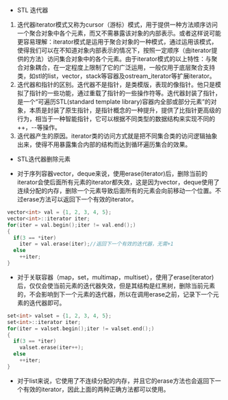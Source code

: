- STL 迭代器

1. 迭代器iterator模式又称为cursor（游标）模式，用于提供一种方法顺序访问一个聚合对象中各个元素，而又不需暴露该对象的内部表示。或者这样说可能更容易理解：iterator模式是运用于聚合对象的一种模式，通过运用该模式，使得我们可以在不知道对象内部表示的情况下，按照一定顺序（由iterator提供的方法）访问集合对象中的各个元素。由于iterator模式的以上特性：与聚合对象耦合，在一定程度上限制了它的广泛运用，一般仅用于底层聚合支持类，如stl的list，vector，stack等容器及ostream_iterator等扩展iterator。
2. 迭代器和指针的区别。迭代器不是指针，是类模版，表现的像指针。他只是模拟了指针的一些功能，通过重载了指针的一些操作符等。迭代器封装了指针，是一个“可遍历STL(standard template library)容器内全部或部分元素”的对象，本质是封装了原生指针，是指针概念的一种提升，提供了比指针更高级的行为，相当于一种智能指针，它可以根据不同类型的数据结构来实现不同的++，--等操作。
3. 迭代器产生的原因。iterator类的访问方式就是把不同集合类的访问逻辑抽象出来，使得不用暴露集合内部的结构而达到循环遍历集合的效果。

- STL迭代器删除元素

- 对于序列容器vector，deque来说，使用erase(iterator)后，删除当前的iterator会使后面所有元素的iterator都失效，这是因为vector，deque使用了连续分配的内存，删除一个元素导致后面所有的元素会向前移动一个位置。不过erase方法可以返回下一个有效的iterator。

```c++
vector<int> val = {1, 2, 3, 4, 5};
vector<int>::iterator iter;
for(iter = val.begin();iter != val.end();)
{
  if(3 == *iter)
    iter = val.erase(iter);//返回下一个有效的迭代器，无需+1
  else
    ++iter;
}
```

- 对于关联容器（map，set，multimap，multiset），使用了erase(iterator)后，仅仅会使当前元素的迭代器失效，但是其结构是红黑树，删除当前元素的，不会影响到下一个元素的迭代器，所以在调用erase之前，记录下一个元素的迭代器即可。

```c++
set<int> valset = {1, 2, 3, 4, 5};
set<int>::iterator iter;
for(iter = valset.begin();iter != valset.end();)
{
  if(3 == *iter)
    valset.erase(iter++);
  else
    ++iter;
}
```

- 对于list来说，它使用了不连续分配的内存，并且它的erase方法也会返回下一个有效的iterator，因此上面的两种正确方法都可以使用。